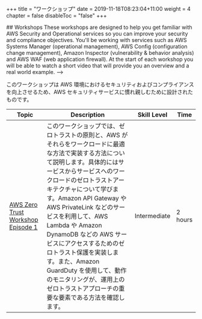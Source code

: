 +++
title = "ワークショップ"
date = 2019-11-18T08:23:04+11:00
weight = 4
chapter = false
disableToc = "false"
+++

<!-->
## Workshops

These workshops are designed to help you get familiar with AWS Security and Operational services so you can improve your security and compliance objectives. You'll be working with services such as AWS Systems Manager (operational management), AWS Config (configuration change management), Amazon Inspector (vulnerability & behavior analysis) and AWS WAF (web application firewall). 

At the start of each workshop you will be able to watch a short video that will provide you an overview and a real world example.
-->

このワークショップは AWS 環境におけるセキュリティおよびコンプライアンスを向上させるため、AWS セキュリティサービスに慣れ親しむために設計されたものです。

| Topic | Description | Skill Level | Time |
|-----------|---------|---------|---------|
|[AWS Zero Trust Workshop Episode 1](/ja/workshops/zero_trust_ep1) | このワークショップでは、ゼロトラストの原則と、AWS がそれらをワークロードに最適な方法で実装する方法について説明します。具体的にはサービスからサービスへのワークロードのゼロトラストアーキテクチャについて学びます。Amazon API Gateway や AWS PrivateLink などのサービスを利用して、AWS Lambda や Amazon DynamoDB などの AWS サービスにアクセスするためのゼロトラスト保護を実装します。また、Amazon GuardDuty を使用して、動作のモニタリングが、運用上のゼロトラストアプローチの重要な要素である方法を確認します。 | Intermediate | 2 hours |

